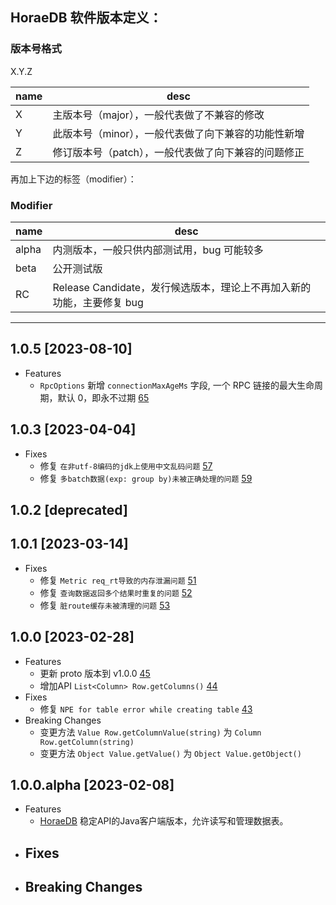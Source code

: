 ## HoraeDB 软件版本定义：

### 版本号格式
X.Y.Z

| name | desc                         |
|------|------------------------------|
| X    | 主版本号（major），一般代表做了不兼容的修改     |
| Y    | 此版本号（minor），一般代表做了向下兼容的功能性新增 |
| Z    | 修订版本号（patch），一般代表做了向下兼容的问题修正 |

再加上下边的标签（modifier）：
### Modifier
| name  | desc |
|-------| --- |
| alpha | 内测版本，一般只供内部测试用，bug 可能较多 |
| beta  | 公开测试版 |
| RC    | Release Candidate，发行候选版本，理论上不再加入新的功能，主要修复 bug |

---
## 1.0.5 [2023-08-10]
- Features
  - `RpcOptions` 新增 `connectionMaxAgeMs` 字段, 一个 RPC 链接的最大生命周期，默认 0，即永不过期 [65](https://github.com/CeresDB/ceresdb-client-java/pull/65)
## 1.0.3 [2023-04-04]
- Fixes
  - 修复 `在非utf-8编码的jdk上使用中文乱码问题` [57](https://github.com/CeresDB/horaedb-client-java/pull/57)
  - 修复 `多batch数据(exp: group by)未被正确处理的问题` [59](https://github.com/CeresDB/horaedb-client-java/pull/59)

## 1.0.2 [deprecated]

## 1.0.1 [2023-03-14]
- Fixes
  - 修复 `Metric req_rt导致的内存泄漏问题` [51](https://github.com/CeresDB/horaedb-client-java/pull/51)
  - 修复 `查询数据返回多个结果时重复的问题` [52](https://github.com/CeresDB/horaedb-client-java/pull/52)
  - 修复 `脏route缓存未被清理的问题` [53](https://github.com/CeresDB/horaedb-client-java/pull/53)

## 1.0.0 [2023-02-28]
- Features
  - 更新 proto 版本到 v1.0.0 [45](https://github.com/CeresDB/horaedb-client-java/pull/45)
  - 增加API `List<Column> Row.getColumns()` [44](https://github.com/CeresDB/horaedb-client-java/pull/44)
- Fixes
  - 修复 `NPE for table error while creating table` [43](https://github.com/CeresDB/horaedb-client-java/pull/43)
- Breaking Changes
  - 变更方法 `Value Row.getColumnValue(string)` 为 `Column Row.getColumn(string)`
  - 变更方法 `Object Value.getValue()` 为 `Object Value.getObject()`

## 1.0.0.alpha [2023-02-08]
- Features
  - [HoraeDB](https://github.com/CeresDB/horaedb/tree/main) 稳定API的Java客户端版本，允许读写和管理数据表。
- Fixes
  -
- Breaking Changes
  -
